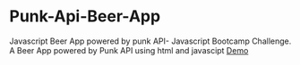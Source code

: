 # Punk-Api-Beer-App
Javascript Beer App powered by punk API- Javascript Bootcamp Challenge.
A Beer App powered by Punk API using html and javascipt
<a href="https://mmandabes.github.io/A-Punk-Api-Beer-App/">Demo</a>
